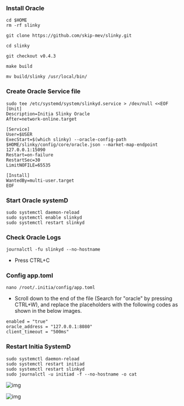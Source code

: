 ### Install Oracle
```
cd $HOME
rm -rf slinky
```
```
git clone https://github.com/skip-mev/slinky.git
```
```
cd slinky
```
```
git checkout v0.4.3
```
```
make build
```
```
mv build/slinky /usr/local/bin/
```
### Create Oracle Service file
```
sudo tee /etc/systemd/system/slinkyd.service > /dev/null <<EOF
[Unit]
Description=Initia Slinky Oracle
After=network-online.target

[Service]
User=$USER
ExecStart=$(which slinky) --oracle-config-path $HOME/slinky/config/core/oracle.json --market-map-endpoint 127.0.0.1:15090
Restart=on-failure
RestartSec=30
LimitNOFILE=65535

[Install]
WantedBy=multi-user.target
EOF
```
### Start Oracle systemD
```
sudo systemctl daemon-reload
sudo systemctl enable slinkyd
sudo systemctl restart slinkyd
```
### Check Oracle Logs
```
journalctl -fu slinkyd --no-hostname
```
- Press CTRL+C
### Config app.toml
```
nano /root/.initia/config/app.toml
```
- Scroll down to the end of the file (Search for "oracle" by pressing CTRL+W), and replace the placeholders with the following codes as shown in the below images.
```
enabled = "true"
oracle_address = "127.0.0.1:8080"
client_timeout = "500ms"
```
### Restart Initia SystemD
```
sudo systemctl daemon-reload
sudo systemctl restart initiad
sudo systemctl restart slinkyd
sudo journalctl -u initiad -f --no-hostname -o cat
```
![img](https://github.com/0xmoei/initia-validator/assets/90371338/a0d264ad-2f40-4ebc-bc9f-0920246a83b8)

![img](https://github.com/0xmoei/initia-validator/assets/90371338/d3e03408-011b-4580-9ddd-050c54bcfabd)
